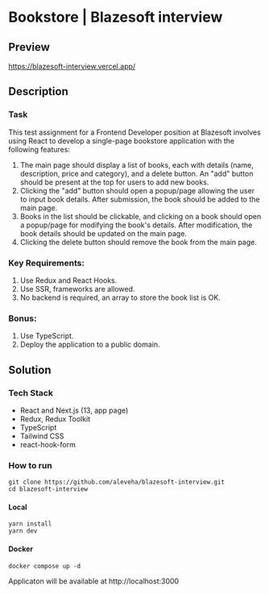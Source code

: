 # Bookstore | Blazesoft interview

## Preview

https://blazesoft-interview.vercel.app/

## Description

### Task

This test assignment for a Frontend Developer position at Blazesoft involves using React to develop a single-page
bookstore application with the following features:

1. The main page should display a list of books, each with details (name, description, price and category), and a delete
   button. An "add" button should be present at the top for users to add new books.
2. Clicking the "add" button should open a popup/page allowing the user to input book details. After submission, the
   book should be added to the main page.
3. Books in the list should be clickable, and clicking on a book should open a popup/page for modifying the book's
   details. After modification, the book details should be updated on the main page.
4. Clicking the delete button should remove the book from the main page.

### Key Requirements:

1. Use Redux and React Hooks.
2. Use SSR, frameworks are allowed.
3. No backend is required, an array to store the book list is OK.

### Bonus:

1. Use TypeScript.
2. Deploy the application to a public domain.

## Solution

### Tech Stack

- React and Next.js (13, app page)
- Redux, Redux Toolkit
- TypeScript
- Tailwind CSS
- react-hook-form

### How to run

```shell
git clone https://github.com/aleveha/blazesoft-interview.git
cd blazesoft-interview
```

#### Local

```shell
yarn install
yarn dev
```

#### Docker

```shell
docker compose up -d
```

Applicaton will be available at http://localhost:3000
